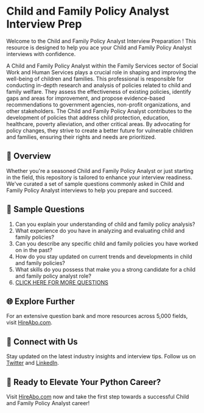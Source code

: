 # Child and Family Policy Analyst Interview Prep

Welcome to the Child and Family Policy Analyst Interview Preparation ! This resource is designed to help you ace your Child and Family Policy Analyst interviews with confidence.

A Child and Family Policy Analyst within the Family Services sector of Social Work and Human Services plays a crucial role in shaping and improving the well-being of children and families. This professional is responsible for conducting in-depth research and analysis of policies related to child and family welfare. They assess the effectiveness of existing policies, identify gaps and areas for improvement, and propose evidence-based recommendations to government agencies, non-profit organizations, and other stakeholders. The Child and Family Policy Analyst contributes to the development of policies that address child protection, education, healthcare, poverty alleviation, and other critical areas. By advocating for policy changes, they strive to create a better future for vulnerable children and families, ensuring their rights and needs are prioritized.

## 🚀 Overview

Whether you're a seasoned Child and Family Policy Analyst or just starting in the field, this repository is tailored to enhance your interview readiness. We've curated a set of sample questions commonly asked in Child and Family Policy Analyst interviews to help you prepare and succeed.

## 📝 Sample Questions

1. Can you explain your understanding of child and family policy analysis?
2. What experience do you have in analyzing and evaluating child and family policies?
3. Can you describe any specific child and family policies you have worked on in the past?
4. How do you stay updated on current trends and developments in child and family policies?
5. What skills do you possess that make you a strong candidate for a child and family policy analyst role?
6. [CLICK HERE FOR MORE QUESTIONS](https://hireabo.com/job/13_4_17/Child%20and%20Family%20Policy%20Analyst)

## 🌐 Explore Further

For an extensive question bank and more resources across 5,000 fields, visit [HireAbo.com](https://www.hireabo.com).

## 📱 Connect with Us

Stay updated on the latest industry insights and interview tips. Follow us on [Twitter](https://twitter.com/hireabo) and [LinkedIn](https://www.linkedin.com/in/hire-abo-3609972a8/).

## 🚀 Ready to Elevate Your Python Career?

Visit [HireAbo.com](https://www.hireabo.com) now and take the first step towards a successful Child and Family Policy Analyst career!